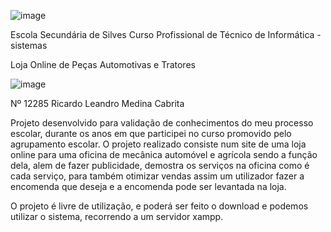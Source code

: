![image](https://github.com/cabritaXgamer/PAP/assets/65983803/30049dc9-8d2a-4c1c-8eda-dda69269da3d)

Escola Secundária de Silves
Curso Profissional de Técnico de Informática - sistemas

Loja Online de Peças Automotivas e Tratores

![image](https://github.com/cabritaXgamer/PAP/assets/65983803/d61bb321-cb2c-490b-834e-8d8293b8f1ef)


Nº 12285 Ricardo Leandro Medina Cabrita

Projeto desenvolvido para validação de conhecimentos do meu processo escolar, durante os anos em que participei no curso promovido pelo agrupamento escolar.
O projeto realizado consiste num site de uma loja online para uma oficina de mecânica automóvel e agrícola sendo a função dela, alem de fazer publicidade, demostra os serviços na oficina como é cada serviço, para também otimizar vendas assim um utilizador fazer a encomenda que deseja e a encomenda pode ser levantada na loja.

O projeto é livre de utilização, e poderá ser feito o download e podemos utilizar o sistema, recorrendo a um servidor xampp.

